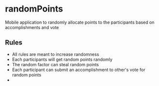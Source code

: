 # randomPoints
Mobile application to randomly allocate points to the participants based on accomplishments and vote

## Rules
* All rules are meant to increase randomness
* Each participants will get random points randomly
* The random factor can steal random points
* Each participant can submit an accomplishment to other's vote for random points
* 
